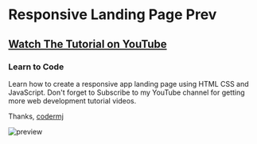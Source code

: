 # Responsive Landing Page Prev
## [Watch The Tutorial on YouTube](https://youtu.be/RU24d7nSyIg)
### Learn to Code

Learn how to create a responsive app landing page using HTML CSS and JavaScript. Don't forget to Subscribe to my YouTube channel for getting more web development tutorial videos.

Thanks,
[codermj](https://www.youtube.com/c/codermj)

![preview](https://user-images.githubusercontent.com/76812554/111778994-baeb4f00-88df-11eb-9725-759c4781adc9.png)

